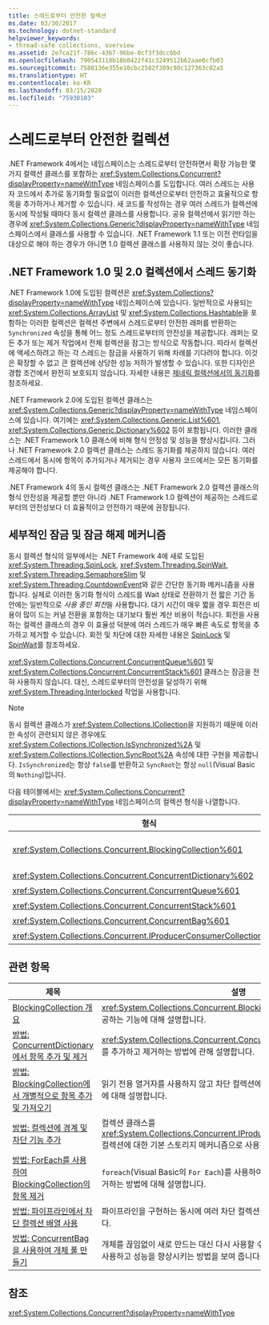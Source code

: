 ```yaml
---
title: 스레드로부터 안전한 컬렉션
ms.date: 03/30/2017
ms.technology: dotnet-standard
helpviewer_keywords:
- thread-safe collections, overview
ms.assetid: 2e7ca21f-786c-4367-96be-0cf3f3dcc6bd
ms.openlocfilehash: 790543118b18b0422f41c3249512b62aae0cfb03
ms.sourcegitcommit: 7588136e355e10cbc2582f389c90c127363c02a5
ms.translationtype: HT
ms.contentlocale: ko-KR
ms.lasthandoff: 03/15/2020
ms.locfileid: "75938103"
---
```

# <a name="thread-safe-collections"></a>스레드로부터 안전한 컬렉션
.NET Framework 4에서는 네임스페이스는 스레드로부터 안전하면서 확장 가능한 몇 가지 컬렉션 클래스를 포함하는 <xref:System.Collections.Concurrent?displayProperty=nameWithType> 네임스페이스를 도입합니다. 여러 스레드는 사용자 코드에서 추가로 동기화할 필요없이 이러한 컬렉션으로부터 안전하고 효율적으로 항목을 추가하거나 제거할 수 있습니다. 새 코드를 작성하는 경우 여러 스레드가 컬렉션에 동시에 작성될 때마다 동시 컬렉션 클래스를 사용합니다. 공유 컬렉션에서 읽기만 하는 경우에 <xref:System.Collections.Generic?displayProperty=nameWithType> 네임스페이스에서 클래스를 사용할 수 있습니다. .NET Framework 1.1 또는 이전 런타임을 대상으로 해야 하는 경우가 아니면 1.0 컬렉션 클래스를 사용하지 않는 것이 좋습니다.  
  
## <a name="thread-synchronization-in-the-net-framework-10-and-20-collections"></a>.NET Framework 1.0 및 2.0 컬렉션에서 스레드 동기화  
 .NET Framework 1.0에 도입된 컬렉션은 <xref:System.Collections?displayProperty=nameWithType> 네임스페이스에 있습니다. 일반적으로 사용되는 <xref:System.Collections.ArrayList> 및 <xref:System.Collections.Hashtable>을 포함하는 이러한 컬렉션은 컬렉션 주변에서 스레드로부터 안전한 래퍼를 반환하는 `Synchronized` 속성을 통해 어느 정도 스레드로부터의 안전성을 제공합니다. 래퍼는 모든 추가 또는 제거 작업에서 전체 컬렉션을 잠그는 방식으로 작동합니다. 따라서 컬렉션에 액세스하려고 하는 각 스레드는 잠금을 사용하기 위해 차례를 기다려야 합니다. 이것은 확장할 수 없고 큰 컬렉션에 상당한 성능 저하가 발생할 수 있습니다. 또한 디자인은 경합 조건에서 완전히 보호되지 않습니다. 자세한 내용은 [제네릭 컬렉션에서의 동기화](https://docs.microsoft.com/archive/blogs/bclteam/synchronization-in-generic-collections-brian-grunkemeyer)를 참조하세요.  
  
 .NET Framework 2.0에 도입된 컬렉션 클래스는 <xref:System.Collections.Generic?displayProperty=nameWithType> 네임스페이스에 있습니다. 여기에는 <xref:System.Collections.Generic.List%601>, <xref:System.Collections.Generic.Dictionary%602> 등이 포함됩니다. 이러한 클래스는 .NET Framework 1.0 클래스에 비해 형식 안정성 및 성능을 향상시킵니다. 그러나 .NET Framework 2.0 컬렉션 클래스는 스레드 동기화를 제공하지 않습니다. 여러 스레드에서 동시에 항목이 추가되거나 제거되는 경우 사용자 코드에서는 모든 동기화를 제공해야 합니다.  
  
 .NET Framework 4의 동시 컬렉션 클래스는 .NET Framework 2.0 컬렉션 클래스의 형식 안전성을 제공할 뿐만 아니라 .NET Framework 1.0 컬렉션이 제공하는 스레드로부터의 안전성보다 더 효율적이고 안전하기 때문에 권장됩니다.  
  
## <a name="fine-grained-locking-and-lock-free-mechanisms"></a>세부적인 잠금 및 잠금 해제 메커니즘  
 동시 컬렉션 형식의 일부에서는 .NET Framework 4에 새로 도입된 <xref:System.Threading.SpinLock>, <xref:System.Threading.SpinWait>, <xref:System.Threading.SemaphoreSlim> 및 <xref:System.Threading.CountdownEvent>와 같은 간단한 동기화 메커니즘을 사용합니다. 실제로 이러한 동기화 형식이 스레드를 Wait 상태로 전환하기 전 짧은 기간 동안에는 일반적으로 *사용 중인 회전*을 사용합니다. 대기 시간이 매우 짧을 경우 회전은 비용이 많이 드는 커널 전환을 포함하는 대기보다 훨씬 계산 비용이 적습니다. 회전을 사용하는 컬렉션 클래스의 경우 이 효율성 덕분에 여러 스레드가 매우 빠른 속도로 항목을 추가하고 제거할 수 있습니다. 회전 및 차단에 대한 자세한 내용은 [SpinLock](../../../../docs/standard/threading/spinlock.md) 및 [SpinWait](../../../../docs/standard/threading/spinwait.md)를 참조하세요.  
  
 <xref:System.Collections.Concurrent.ConcurrentQueue%601> 및 <xref:System.Collections.Concurrent.ConcurrentStack%601> 클래스는 잠금을 전혀 사용하지 않습니다. 대신, 스레드로부터의 안전성을 달성하기 위해 <xref:System.Threading.Interlocked> 작업을 사용합니다.  
  
> [!NOTE]
> 동시 컬렉션 클래스가 <xref:System.Collections.ICollection>을 지원하기 때문에 이러한 속성이 관련되지 않은 경우에도 <xref:System.Collections.ICollection.IsSynchronized%2A> 및 <xref:System.Collections.ICollection.SyncRoot%2A> 속성에 대한 구현을 제공합니다. `IsSynchronized`는 항상 `false`를 반환하고 `SyncRoot`는 항상 `null`(Visual Basic의 `Nothing`)입니다.  
  
 다음 테이블에서는 <xref:System.Collections.Concurrent?displayProperty=nameWithType> 네임스페이스의 컬렉션 형식을 나열합니다.  
  
|형식|설명|  
|----------|-----------------|  
|<xref:System.Collections.Concurrent.BlockingCollection%601>|<xref:System.Collections.Concurrent.IProducerConsumerCollection%601>을 구현하는 모든 형식에 대해 경계 및 차단 기능을 제공합니다. 자세한 내용은 [BlockingCollection 개요](../../../../docs/standard/collections/thread-safe/blockingcollection-overview.md)를 참조하세요.|  
|<xref:System.Collections.Concurrent.ConcurrentDictionary%602>|키-값 쌍의 사전을 스레드로부터 안전하게 구현합니다.|  
|<xref:System.Collections.Concurrent.ConcurrentQueue%601>|FIFO(선입선출) 큐를 스레드로부터 안전하게 구현합니다.|  
|<xref:System.Collections.Concurrent.ConcurrentStack%601>|LIFO(후입선출) 스택을 스레드로부터 안전하게 구현합니다.|  
|<xref:System.Collections.Concurrent.ConcurrentBag%601>|요소의 순서 없는 컬렉션을 스레드로부터 안전하게 구현합니다.|  
|<xref:System.Collections.Concurrent.IProducerConsumerCollection%601>|형식이 `BlockingCollection`에 사용하도록 구현해야 하는 인터페이스입니다.|  
  
## <a name="related-topics"></a>관련 항목  
  
|제목|설명|  
|-----------|-----------------|  
|[BlockingCollection 개요](../../../../docs/standard/collections/thread-safe/blockingcollection-overview.md)|<xref:System.Collections.Concurrent.BlockingCollection%601> 형식에서 제공하는 기능에 대해 설명합니다.|  
|[방법: ConcurrentDictionary에서 항목 추가 및 제거](../../../../docs/standard/collections/thread-safe/how-to-add-and-remove-items.md)|<xref:System.Collections.Concurrent.ConcurrentDictionary%602>에서 요소를 추가하고 제거하는 방법에 관해 설명합니다.|  
|[방법: BlockingCollection에서 개별적으로 항목 추가 및 가져오기](../../../../docs/standard/collections/thread-safe/how-to-add-and-take-items.md)|읽기 전용 열거자를 사용하지 않고 차단 컬렉션에서 항목을 추가하고 검색하는 방법에 대해 설명합니다.|  
|[방법: 컬렉션에 경계 및 차단 기능 추가](../../../../docs/standard/collections/thread-safe/how-to-add-bounding-and-blocking.md)|컬렉션 클래스를 <xref:System.Collections.Concurrent.IProducerConsumerCollection%601> 컬렉션에 대한 기본 스토리지 메커니즘으로 사용하는 방법을 설명합니다.|  
|[방법: ForEach를 사용하여 BlockingCollection의 항목 제거](../../../../docs/standard/collections/thread-safe/how-to-use-foreach-to-remove.md)|`foreach`(Visual Basic의 `For Each`)를 사용하여 차단 컬렉션에서 모든 항목을 제거하는 방법에 대해 설명합니다.|  
|[방법: 파이프라인에서 차단 컬렉션 배열 사용](../../../../docs/standard/collections/thread-safe/how-to-use-arrays-of-blockingcollections.md)|파이프라인을 구현하는 동시에 여러 차단 컬렉션을 사용하는 방법에 대해 설명합니다.|  
|[방법: ConcurrentBag을 사용하여 개체 풀 만들기](../../../../docs/standard/collections/thread-safe/how-to-create-an-object-pool.md)|개체를 끊임없이 새로 만드는 대신 다시 사용할 수 있는 시나리오에서 동시 모음을 사용하고 성능을 향상시키는 방법을 보여 줍니다.|  
  
## <a name="reference"></a>참조  
 <xref:System.Collections.Concurrent?displayProperty=nameWithType>
